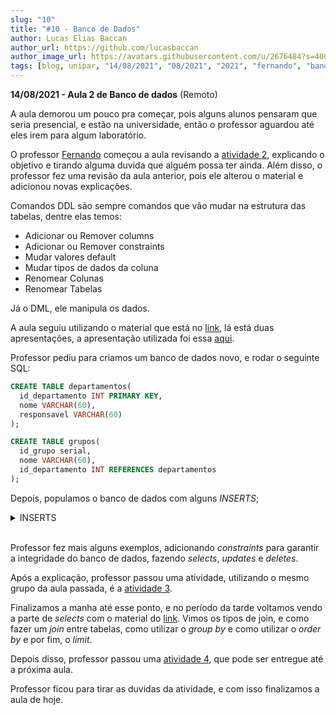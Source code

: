 ```yaml
---
slug: "10"
title: "#10 - Banco de Dados"
author: Lucas Elias Baccan
author_url: https://github.com/lucasbaccan
author_image_url: https://avatars.githubusercontent.com/u/2676484?s=400&v=4
tags: [blog, unipar, "14/08/2021", "08/2021", "2021", "fernando", "banco de dados", "remoto"]
---
```


**14/08/2021 - Aula 2 de Banco de dados** (Remoto)

A aula demorou um pouco pra começar, pois alguns alunos pensaram que seria presencial, e estão na universidade, então o professor aguardou até eles irem para algum laboratório.

O professor [Fernando](/professores/fernando) começou a aula revisando a [atividade 2](/docs/banco-de-dados#atividade-2), explicando o objetivo e tirando alguma duvida que alguém possa ter ainda. Além disso, o professor fez uma revisão da aula anterior, pois ele alterou o material e adicionou novas explicações.

Comandos DDL são sempre comandos que vão mudar na estrutura das tabelas, dentre elas temos:
- Adicionar ou Remover columns
- Adicionar ou Remover constraints
- Mudar valores default
- Mudar tipos de dados da coluna
- Renomear Colunas
- Renomear Tabelas

Já o DML, ele manipula os dados.

A aula seguiu utilizando o material que está no [link](https://bit.ly/pos_bd), lá está duas apresentações, a apresentação utilizada foi essa [aqui](/docs/aula-10/Aula-02.01-BDs-14_08.pdf).

Professor pediu para criamos um banco de dados novo, e rodar o seguinte SQL:
```sql
CREATE TABLE departamentos(
  id_departamento INT PRIMARY KEY,
  nome VARCHAR(60),
  responsavel VARCHAR(60)
);

CREATE TABLE grupos(
  id_grupo serial,
  nome VARCHAR(60),
  id_departamento INT REFERENCES departamentos
);
```

Depois, populamos o banco de dados com alguns *INSERTS*;
<details><summary>INSERTS</summary>

```sql
-- Informando todos os campos:
INSERT INTO departamentos VALUES (1,'Eletrônicos','Fernando');

-- Múltiplos INSERTS:
INSERT INTO departamentos VALUES 
--(1,'Eletrônicos','Fernando'), 
(2,'Portáteis','Fernando'), 
(3,'Eletrodomésticos','Fernando');

-- Informando apenas valores obrigatórios:
INSERT INTO grupos (id_grupo, id_departamento) VALUES (1,1);

-- Tabela com campo Serial:
INSERT INTO grupos (nome, id_departamento) VALUES ('Smartphone',1);

-- A partir de dados de outra tabela:
INSERT INTO grupos (nome, id_departamento) 
  SELECT nome, id_departamento FROM novo_grupos WHERE id_grupo > 10;
```
</details>
<br />

Professor fez mais alguns exemplos, adicionando *constraints* para garantir a integridade do banco de dados, fazendo *selects*, *updates* e *deletes*.

Após a explicação, professor passou uma atividade, utilizando o mesmo grupo da aula passada, é a [atividade 3](/docs/banco-de-dados#atividade-3).

Finalizamos a manha até esse ponto, e no período da tarde voltamos vendo a parte de *selects* com o material do [link](/docs/aula-10/Aula-02.02-BDs-14_08.pdf). Vimos os tipos de join, e como fazer um *join* entre tabelas, como utilizar o *group by* e como utilizar o *order by* e por fim, o *limit*.

Depois disso, professor passou uma [atividade 4](/docs/banco-de-dados#atividade-4), que pode ser entregue até a próxima aula.

Professor ficou para tirar as duvidas da atividade, e com isso finalizamos a aula de hoje.